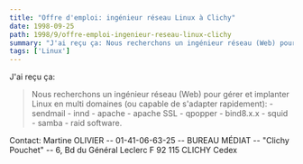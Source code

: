 ```yaml
---
title: "Offre d'emploi: ingénieur réseau Linux à Clichy"
date: 1998-09-25
path: 1998/9/offre-emploi-ingenieur-reseau-linux-clichy
summary: "J'ai reçu ça: Nous recherchons un ingénieur réseau (Web) pour gérer et implanter Linux en multi domaines (ou capable de s'adapter rapidement): - sendmail - innd - apache - apache SSL - qpopper - bind8.x.x - squid - samba - raid software."
tags: ['Linux']
---
```


<P>
J'ai reçu ça:
</P>

<BLOCKQUOTE>
Nous recherchons un ingénieur réseau (Web) pour gérer et implanter Linux en
multi domaines (ou capable de s'adapter rapidement):
- sendmail - innd  - apache - apache SSL - qpopper  - bind8.x.x
- squid - samba - raid software.
</BLOCKQUOTE>
<P>Contact:
Martine OLIVIER -- 01-41-06-63-25  --
BUREAU MÉDIAT -- "Clichy Pouchet" --
6, Bd du Général Leclerc F 92 115 CLICHY Cedex
</P>


